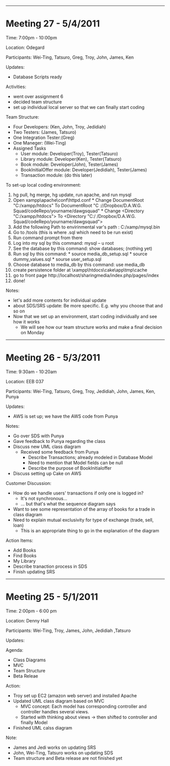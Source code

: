 


---


# Meeting 27 - 5/4/2011 #

Time: 7:00pm - 10:00pm

Location: Odegard

Participants: Wei-Ting, Tatsuro, Greg, Troy, John, James, Ken

Updates:
  * Database Scripts ready

Activities:
  * went over assignment 6
  * decided team structure
  * set up individual local server so that we can finally start coding

Team Structure:
  * Four Developers: (Ken, John, Troy, Jedidiah)
  * Two Testers: (James, Tatsuro)
  * One Integration Tester:(Greg)
  * One Maneger: (Wei-Ting)
  * Assigned Tasks
    * User module: Developer(Troy), Tester(Tatsuro)
    * Library module: Developer(Ken), Tester(Tatsuro)
    * Book module: Developer(John), Tester(James)
    * BookInitialOffer module: Developer(Jedidiah), Tester(James)
    * Transaction module: (do this later)

To set-up local coding environment:

  1. hg pull, hg merge, hg update, run apache, and run mysql
  1. Open xampp\apache\conf\httpd.conf
    * Change DocumentRoot "C:/xampp/htdocs" To DocumentRoot "C :/<yourpath to dropbox>/Dropbox/D.A.W.G. 	Squad/codeRepo/yourname/dawgsquad"
    * Change <Directory "C:/xampp/htdocs"> To <Directory "C:/<yourpath to dropbox> /Dropbox/D.A.W.G. 	Squad/codeRepo/yourname/dawgsquad">
  1. Add the following Path to envirinmental var's path : C:/xamp/mysql.bin
  1. Go to <your repo>/tools (this is where .sql which need to be run exist)
  1. Run command prompt from there
  1. Log into my sql by this command: mysql – u root
  1. See the database by this command: show databases; (nothing yet)
  1. Run sql by this command:
    * source media\_db\_setup.sql
    * source dummy\_values.sql
    * sourse user\_setup.sql
  1. Choose database to media\_db by this command: use media\_db
  1. create persistence folder at \xampp\htdocs\cake\app\tmp\cache
  1. go to front page http://localhost/sharingmedia/index.php/pages/index
  1. done!


Notes:
  * let's add more contents for individual update
  * about SDS/SRS update: Be more specific. E.g. why you choose that and so on
  * Now that we set up an environment, start coding individually and see how it works
    * We will see how our team structure works and make a final decision on Monday




---


# Meeting 26 - 5/3/2011 #

Time: 9:30am - 10:20am

Location: EEB 037

Participants: Wei-Ting, Tatsuro, Greg, Troy, Jedidiah, John, James, Ken, Punya

Updates:
  * AWS is set up; we have the AWS code from Punya

Notes:
  * Go over SDS with Punya
  * Gave feedback to Punya regarding the class
  * Discuss new UML class diagram
    * Received some feedback from Punya
      * Describe Transactions; already modeled in Database Model
      * Need to mention that Model fields can be null
      * Describe the purpose of BookInitialoffer
  * Discuss setting up Cake on AWS

Customer Discussion:
  * How do we handle users' transactions if only one is logged in?
    * It's not synchronous...
    * ... but that's what the sequence diagram says
  * Want to see some representation of the array of books for a trade in class diagram
  * Need to explain mutual exclusivity for type of exchange (trade, sell, loan)
    * This is an appropriate thing to go in the explanation of the diagram

Action Items:
  * Add Books
  * Find Books
  * My Library
  * Describe tranaction process in SDS
  * Finish updating SRS


---


# Meeting 25 - 5/1/2011 #

Time: 2:00pm - 6:00 pm

Location: Denny  Hall

Participants: Wei-Ting, Troy, James, John, Jedidiah ,Tatsuro

Updates:

Agenda:
  * Class Diagrams
  * MVC
  * Team Structure
  * Beta Releae

Action:
  * Troy set up EC2 (amazon web server) and installed Apache
  * Updated UML class diagram based on MVC
    * MVC concept: Each model has corresponding controller and controller handles several views.
    * Started with thinking about views -> then shifted to controller and finally Model
  * Finished UML calss diagram

Note:
  * James and Jedi works on updating SRS
  * John, Wei-Ting, Tatsuro works on updating SDS
  * Team structure and Beta release are not finished yet